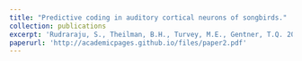 ```yaml
---
title: "Predictive coding in auditory cortical neurons of songbirds."
collection: publications
excerpt: 'Rudraraju, S., Theilman, B.H., Turvey, M.E., Gentner, T.Q. 2022. &quot;Predictive coding in auditory cortical neurons of songbirds.&quot; ,<I>Conference on Cognitive Computational Neuroscience<I>, 1-3.'
paperurl: 'http://academicpages.github.io/files/paper2.pdf'
---
```


